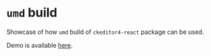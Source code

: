 # `umd` build

Showcase of how `umd` build of `ckeditor4-react` package can be used.

Demo is available [here](https://githubbox.com/ckeditor/ckeditor4-react/tree/stable/samples/umd).
